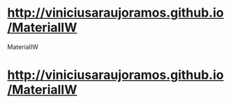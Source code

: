 # http://viniciusaraujoramos.github.io/MaterialIW
MaterialIW
# http://viniciusaraujoramos.github.io/MaterialIW
